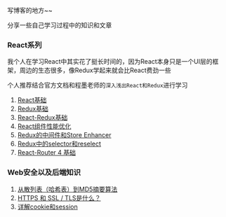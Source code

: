 写博客的地方~~

分享一些自己学习过程中的知识和文章

### React系列
我个人在学习React中其实花了挺长时间的，因为React本身只是一个UI层的框架，周边的生态很多，像Redux学起来就会比React费劲一些

个人推荐结合官方文档和程墨老师的`深入浅出React和Redux`进行学习

1. [React基础](https://github.com/zzzmj/duola-blog/issues/1)
2. [Redux基础](https://github.com/zzzmj/duola-blog/issues/2)
3. [React-Redux基础](https://github.com/zzzmj/duola-blog/issues/3)
4. [React组件性能优化](https://github.com/zzzmj/duola-blog/issues/4)
5. [Redux的中间件和Store Enhancer](https://github.com/zzzmj/duola-blog/issues/5)
6. [Redux中的selector和reselect](https://github.com/zzzmj/duola-blog/issues/6)
7. [React-Router 4 基础](https://github.com/zzzmj/duola-blog/issues/7)

### Web安全以及后端知识
1. [从散列表（哈希表）到MD5摘要算法](https://github.com/zzzmj/duola-blog/issues/8)
2. [HTTPS 和 SSL / TLS是什么？](https://github.com/zzzmj/duola-blog/issues/9)
3. [详解cookie和session](https://github.com/zzzmj/duola-blog/issues/10)
